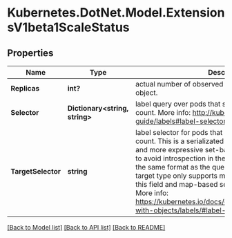 # Kubernetes.DotNet.Model.ExtensionsV1beta1ScaleStatus
## Properties

Name | Type | Description | Notes
------------ | ------------- | ------------- | -------------
**Replicas** | **int?** | actual number of observed instances of the scaled object. | 
**Selector** | **Dictionary&lt;string, string&gt;** | label query over pods that should match the replicas count. More info: http://kubernetes.io/docs/user-guide/labels#label-selectors | [optional] 
**TargetSelector** | **string** | label selector for pods that should match the replicas count. This is a serializated version of both map-based and more expressive set-based selectors. This is done to avoid introspection in the clients. The string will be in the same format as the query-param syntax. If the target type only supports map-based selectors, both this field and map-based selector field are populated. More info: https://kubernetes.io/docs/concepts/overview/working-with-objects/labels/#label-selectors | [optional] 

[[Back to Model list]](../README.md#documentation-for-models) [[Back to API list]](../README.md#documentation-for-api-endpoints) [[Back to README]](../README.md)

